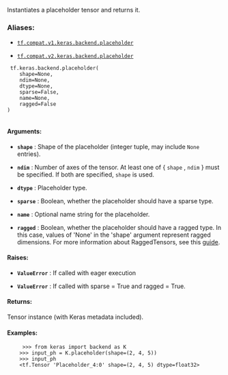 Instantiates a placeholder tensor and returns it.



### Aliases:

- [ `tf.compat.v1.keras.backend.placeholder` ](/api_docs/python/tf/keras/backend/placeholder)

- [ `tf.compat.v2.keras.backend.placeholder` ](/api_docs/python/tf/keras/backend/placeholder)



```
 tf.keras.backend.placeholder(
    shape=None,
    ndim=None,
    dtype=None,
    sparse=False,
    name=None,
    ragged=False
)
 
```



#### Arguments:

- **`shape`** : Shape of the placeholder
(integer tuple, may include  `None`  entries).

- **`ndim`** : Number of axes of the tensor.
At least one of { `shape` ,  `ndim` } must be specified.
If both are specified,  `shape`  is used.

- **`dtype`** : Placeholder type.

- **`sparse`** : Boolean, whether the placeholder should have a sparse type.

- **`name`** : Optional name string for the placeholder.

- **`ragged`** : Boolean, whether the placeholder should have a ragged type.
In this case, values of 'None' in the 'shape' argument represent
ragged dimensions. For more information about RaggedTensors, see this
[guide](https://tensorflow.google.cn/guide/ragged_tensors).



#### Raises:

- **`ValueError`** : If called with eager execution

- **`ValueError`** : If called with sparse = True and ragged = True.



#### Returns:
Tensor instance (with Keras metadata included).



#### Examples:


```
     >>> from keras import backend as K
    >>> input_ph = K.placeholder(shape=(2, 4, 5))
    >>> input_ph
    <tf.Tensor 'Placeholder_4:0' shape=(2, 4, 5) dtype=float32>
 
```


